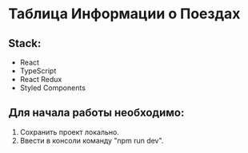 # Таблица Информации о Поездах

## Stack:
- React
- TypeScript
- React Redux
- Styled Components

## Для начала работы необходимо:
1. Сохранить проект локально.
2. Ввести в консоли команду "npm run dev".
